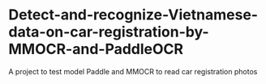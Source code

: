 # Detect-and-recognize-Vietnamese-data-on-car-registration-by-MMOCR-and-PaddleOCR
A project to test model Paddle and MMOCR to read car registration photos
